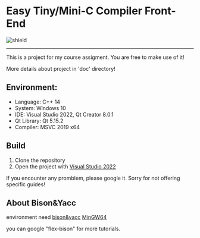 # Easy Tiny/Mini-C Compiler Front-End

![shield](https://img.shields.io/badge/version-1.0.0-blue)

---

This is a project for my course assigment. You are free to make use of it!

More details about project in 'doc' directory!


## Environment:

- Language: C++ 14
- System: Windows 10
- IDE: Visual Studio 2022, Qt Creator 8.0.1
- Qt Library: Qt 5.15.2
- Compiler: MSVC 2019 x64	

## Build

1. Clone the repository
2. Open the project with [Visual Studio 2022](https://visualstudio.microsoft.com/zh-hans/vs/)

If you encounter any promblem, please google it. Sorry for not offering specific guides!

## About Bison&Yacc

environment need [bison&yacc](https://sourceforge.net/projects/winflexbison/) [MinGW64](https://sourceforge.net/projects/mingw/)

you can google "flex-bison" for more tutorials.
